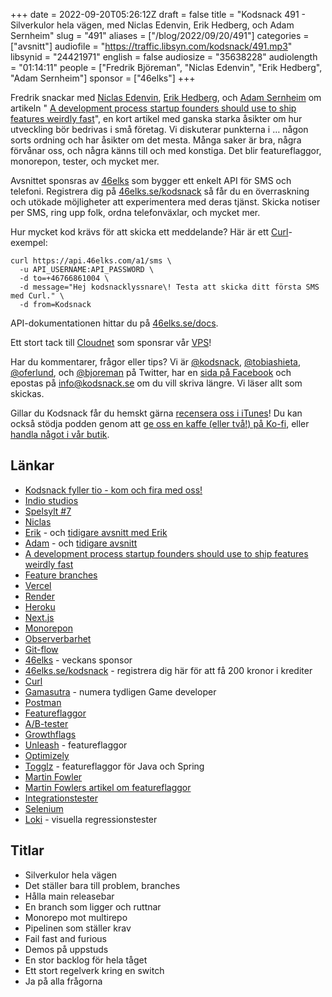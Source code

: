 +++
date = 2022-09-20T05:26:12Z
draft = false
title = "Kodsnack 491 - Silverkulor hela vägen, med Niclas Edenvin, Erik Hedberg, och Adam Sernheim"
slug = "491"
aliases = ["/blog/2022/09/20/491"]
categories = ["avsnitt"]
audiofile = "https://traffic.libsyn.com/kodsnack/491.mp3"
libsynid = "24421971"
english = false
audiosize = "35638228"
audiolength = "01:14:11"
people = ["Fredrik Björeman", "Niclas Edenvin", "Erik Hedberg", "Adam Sernheim"]
sponsor = ["46elks"]
+++

Fredrik snackar med [Niclas Edenvin](https://twitter.com/niclasedenvin), [Erik Hedberg](https://erik.hedberg.at/), och [Adam Sernheim](https://twitter.com/tradfursten) om artikeln "
[A development process startup founders should use to ship features weirdly fast](https://growing-products.paralect.com/a-development-process-startup-founders-should-use-to-ship-features-weirdly-fast)", en kort artikel med ganska starka åsikter om hur utveckling bör bedrivas i små företag. Vi diskuterar punkterna i … någon sorts ordning och har åsikter om det mesta. Många saker är bra, några förvånar oss, och några känns till och med konstiga. Det blir featureflaggor, monorepon, tester, och mycket mer.

Avsnittet sponsras av [46elks](https://46elks.se/kodsnack) som bygger ett enkelt API för SMS och telefoni. Registrera dig på [46elks.se/kodsnack](https://46elks.se/kodsnack) så får du en överraskning och utökade möjligheter att experimentera med deras tjänst. Skicka notiser per SMS, ring upp folk, ordna telefonväxlar, och mycket mer.

Hur mycket kod krävs för att skicka ett meddelande? Här är ett [Curl](https://curl.se/)-exempel:

    curl https://api.46elks.com/a1/sms \
      -u API_USERNAME:API_PASSWORD \
      -d to=+46766861004 \
      -d message="Hej kodsnacklyssnare\! Testa att skicka ditt första SMS med Curl." \
      -d from=Kodsnack

API-dokumentationen hittar du på [46elks.se/docs](https://46elks.se/docs).

Ett stort tack till [Cloudnet](https://www.cloudnet.se) som sponsrar vår [VPS](https://en.wikipedia.org/wiki/Virtual_private_server)!

Har du kommentarer, frågor eller tips? Vi är [@kodsnack](https://www.twitter.com/kodsnack), [@tobiashieta](https://www.twitter.com/tobiashieta), [@oferlund](https://www.twitter.com/oferlund), och [@bjoreman](https://www.twitter.com/bjoreman) på Twitter, har en [sida på Facebook](https://www.facebook.com/kodsnack) och epostas på [info@kodsnack.se](mailto:info@kodsnack.se) om du vill skriva längre. Vi läser allt som skickas.

Gillar du Kodsnack får du hemskt gärna [recensera oss i iTunes](https://itunes.apple.com/se/podcast/kodsnack/id561631498?l=en)! Du kan också stödja podden genom att <a href="https://ko-fi.com/kodsnack" rel="payment">ge oss en kaffe (eller två!) på Ko-fi</a>, eller [handla något i vår butik](https://shop.spreadshirt.se/kodsnack/).

## Länkar ##
* [Kodsnack fyller tio - kom och fira med oss!](https://kodsnack10.confetti.events/)
* [Indio studios](https://cinema.indio.se/event)
* [Spelsylt #7](https://itch.io/jam/spelsylt7)
* [Niclas](https://twitter.com/niclasedenvin)
* [Erik](https://erik.hedberg.at/) - och [tidigare avsnitt med Erik](https://kodsnack.se/people/erik-hedberg/)
* [Adam](https://twitter.com/tradfursten) - och [tidigare avsnitt](https://kodsnack.se/people/adam-sernheim/)
* [A development process startup founders should use to ship features weirdly fast](https://growing-products.paralect.com/a-development-process-startup-founders-should-use-to-ship-features-weirdly-fast)
* [Feature branches](https://www.optimizely.com/optimization-glossary/feature-branch/)
* [Vercel](https://vercel.com/)
* [Render](https://render.com/)
* [Heroku](https://en.wikipedia.org/wiki/Heroku)
* [Next.js](https://nextjs.org/)
* [Monorepon](https://en.wikipedia.org/wiki/Monorepo)
* [Observerbarhet](https://www.splunk.com/en_us/data-insider/what-is-observability.html)
* [Git-flow](https://danielkummer.github.io/git-flow-cheatsheet/)
* [46elks](https://46elks.se/kodsnack) - veckans sponsor
* [46elks.se/kodsnack](https://46elks.se/kodsnack) - registrera dig här för att få 200 kronor i krediter
* [Curl](https://curl.se/)
* [Gamasutra](https://en.wikipedia.org/wiki/Game_Developer_%28website%29) - numera tydligen Game developer
* [Postman](https://en.wikipedia.org/wiki/Postman_%28software%29)
* [Featureflaggor](https://en.wikipedia.org/wiki/Feature_toggle)
* [A/B-tester](https://en.wikipedia.org/wiki/A/B_testing)
* [Growthflags](https://growthflags.com/)
* [Unleash](https://www.getunleash.io/) - featureflaggor
* [Optimizely](https://www.optimizely.com/)
* [Togglz](https://www.togglz.org/) - featureflaggor för Java och Spring
* [Martin Fowler](https://en.wikipedia.org/wiki/Martin_Fowler_%28software_engineer%29)
* [Martin Fowlers artikel om featureflaggor](https://martinfowler.com/articles/feature-toggles.html)
* [Integrationstester](https://en.wikipedia.org/wiki/Integration_testing)
* [Selenium](https://en.wikipedia.org/wiki/Selenium_%28software%29)
* [Loki](https://github.com/oblador/loki) - visuella regressionstester


## Titlar ##
* Silverkulor hela vägen
* Det ställer bara till problem, branches
* Hålla main releasebar
* En branch som ligger och ruttnar
* Monorepo mot multirepo
* Pipelinen som ställer krav
* Fail fast and furious
* Demos på uppstuds
* En stor backlog för hela tåget
* Ett stort regelverk kring en switch
* Ja på alla frågorna